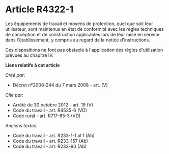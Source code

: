# Article R4322-1

Les équipements de travail et moyens de protection, quel que soit leur utilisateur, sont maintenus en état de conformité avec
les règles techniques de conception et de construction applicables lors de leur mise en service dans l'établissement, y
compris au regard de la notice d'instructions.

Ces dispositions ne font pas obstacle à l'application des règles d'utilisation prévues au chapitre IV.

**Liens relatifs à cet article**

_Créé par_:

  - Décret n°2008-244 du 7 mars 2008 - art. (V)

_Cité par_:

  - Arrêté du 30 octobre 2012 - art. 19 (V)
  - Code du travail - art. R4535-6 (VD)
  - Code rural - art. R717-85-3 (VD)

_Anciens textes_:

  - Code du travail - art. R233-1-1 al 1 (Ab)
  - Code du travail - art. R233-157 (Ab)
  - Code du travail - art. R233-90 (Ab)
